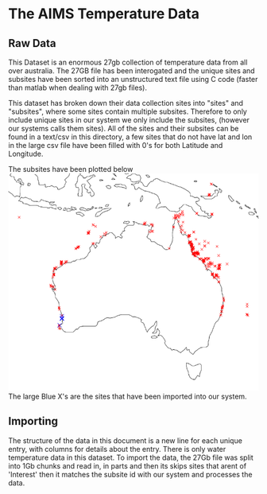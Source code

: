 # The AIMS Temperature Data
## Raw Data
This Dataset is an enormous 27gb collection of temperature data from all over australia. The 27GB file has been interogated and the unique sites and subsites have been sorted into an unstructured text file using C code (faster than matlab when dealing with 27gb files).

This dataset has broken down their data collection sites into "sites" and "subsites", where some sites contain multiple subsites. Therefore to only include unique sites in our system we only include the subsites, (however our systems calls them sites). All of the sites and their subsites can be found in a text/csv in this directory, a few sites that do not have lat and lon in the large csv file have been filled with 0's for both Latitude and Longitude. 

The subsites have been plotted below 
![alt text](SiteLocations.png) 
The large Blue X's are the sites that have been imported into our system.

## Importing
The structure of the data in this document is a new line for each unique entry, with columns for details about the entry. There is only water temperature data in this dataset.
To import the data, the 27Gb file was split into 1Gb chunks and read in, in parts and then its skips sites that arent of 'Interest' then it matches the subsite id with our system and processes the data. 